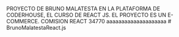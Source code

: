 PROYECTO DE BRUNO MALATESTA EN LA PLATAFORMA DE CODERHOUSE, EL CURSO DE REACT JS. 
EL PROYECTO ES UN E-COMMERCE.
COMISION REACT 34770 aaaaaaaaaaaaaaaaaaaa
#   B r u n o M a l a t e s t a R e a c t . j s 
 
 
